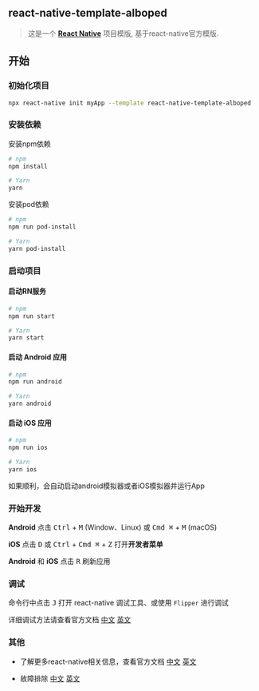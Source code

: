 ## react-native-template-alboped

> 这是一个 [**React Native**](https://reactnative.dev) 项目模版, 基于react-native官方模版.

## 开始

### 初始化项目

```bash
npx react-native init myApp --template react-native-template-alboped
```

### 安装依赖

安装npm依赖

```bash
# npm
npm install

# Yarn
yarn
```

安装pod依赖

```bash
# npm
npm run pod-install

# Yarn
yarn pod-install
```

### 启动项目

#### 启动RN服务

```bash
# npm
npm run start

# Yarn
yarn start
```

#### 启动 Android 应用

```bash
# npm
npm run android

# Yarn
yarn android
```

#### 启动 iOS 应用

```bash
# npm
npm run ios

# Yarn
yarn ios
```

如果顺利，会自动启动android模拟器或者iOS模拟器并运行App

### 开始开发

**Android** 点击 <kbd>Ctrl</kbd> + <kbd>M</kbd> (Window、Linux) 或 <kbd>Cmd ⌘</kbd> + <kbd>M</kbd> (macOS)

**iOS** 点击 <kbd>D</kbd> 或 <kbd>Ctrl</kbd> + <kbd>Cmd ⌘</kbd> + <kbd>Z</kbd> 打开**开发者菜单**

**Android** 和 **iOS** 点击 <kbd>R</kbd> 刷新应用

### 调试

命令行中点击 <kbd>J</kbd> 打开 react-native 调试工具、或使用 `Flipper` 进行调试

详细调试方法请查看官方文档 [中文](https://rn.nodejs.cn/docs/debugging) [英文](https://reactnative.dev/docs/debugging)

### 其他

- 了解更多react-native相关信息，查看官方文档 [中文](https://rn.nodejs.cn/) [英文](https://reactnative.dev/)

- 故障排除 [中文](https://rn.nodejs.cn/docs/troubleshooting) [英文](https://reactnative.dev/docs/troubleshooting)
